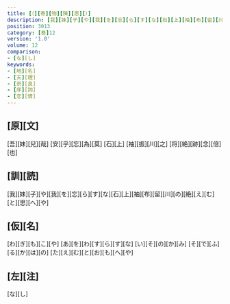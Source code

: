 ```yaml
---
title: [（][寄][物][陳][思][）]
description: [我][妹][子][や][我][を][忘][ら][す][な][石][上][袖][布][留][川][の][絶][え][む][と][思][へ][や]
position: 3013
category: [巻]12
version: '1.0'
volume: 12
comparison:
- [な][し]
keywords:
- [地][名]
- [天][理]
- [奈][良]
- [序][詞]
- [恋][情]
---
```


## [原][文]

[吾][妹][兒][哉] [安][乎][忘][為][莫] [石][上] [袖][振][川][之] [将][絶][跡][念][倍][也]

## [訓][読]

[我][妹][子][や][我][を][忘][ら][す][な][石][上][袖][布][留][川][の][絶][え][む][と][思][へ][や]

## [仮][名]

[わ][ぎ][も][こ][や] [あ][を][わ][す][ら][す][な] [い][そ][の][か][み] [そ][で][ふ][る][か][は][の] [た][え][む][と][お][も][へ][や]

## [左][注]

[な][し]
